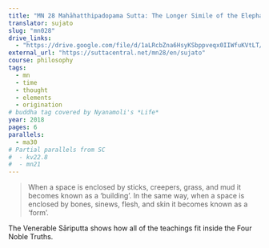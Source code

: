 ```yaml
---
title: "MN 28 Mahāhatthipadopama Sutta: The Longer Simile of the Elephant’s Footprint"
translator: sujato
slug: "mn028"
drive_links:
  - "https://drive.google.com/file/d/1aLRcbZna6HsyKSbppveqx0IIWfuKVtLT/view?usp=drivesdk"
external_url: "https://suttacentral.net/mn28/en/sujato"
course: philosophy
tags:
  - mn
  - time
  - thought
  - elements
  - origination
# buddha tag covered by Nyanamoli's *Life*
year: 2018
pages: 6
parallels:
  - ma30
# Partial parallels from SC
#  - kv22.8
#  - mn21
---
```


> When a space is enclosed by sticks, creepers, grass, and mud it becomes known as a ‘building’. In the same way, when a space is enclosed by bones, sinews, flesh, and skin it becomes known as a ‘form’.

The Venerable Sāriputta shows how all of the teachings fit inside the Four Noble Truths.


